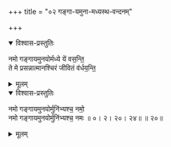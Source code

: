 +++
title = "०२ गङ्गा-यमुना-मध्यस्थ-वन्दनम्"

+++

<details open><summary>विश्वास-प्रस्तुतिः</summary>

नमो गङ्गायमुनयोर्मध्ये ये॑ वस॒न्ति॒  
ते मे प्रसन्नात्मानश्चिरं जीवितं व॑र्धय॒न्ति॒

</details>

<details><summary>मूलम्</summary>

नमो गङ्गायमुनयोर्मध्ये ये॑ वस॒न्ति॒  
ते मे प्रसन्नात्मानश्चिरं जीवितं व॑र्धय॒न्ति॒

</details>

<details open><summary>विश्वास-प्रस्तुतिः</summary>

नमो गङ्गायमुनयोर्मुनि॑भ्यश्च॒ नमो॒  
नमो गङ्गायमुनयोर्मुनि॑भ्यश्च॒ नमः ॥ ०। २। २०। २४॥ ॥ २०॥

</details>

<details><summary>मूलम्</summary>

नमो गङ्गायमुनयोर्मुनि॑भ्यश्च॒ नमो॒  
नमो गङ्गायमुनयोर्मुनि॑भ्यश्च॒ नमः ॥ ०। २। २०। २४॥ ॥ २०॥
</details>

